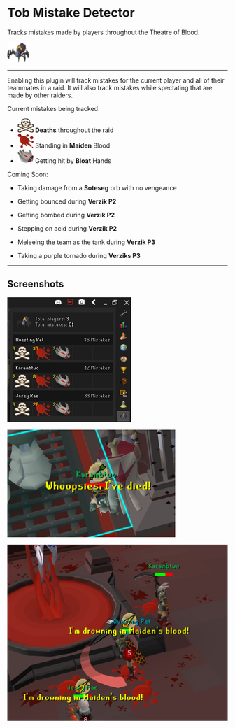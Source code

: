 # Tob Mistake Detector

Tracks mistakes made by players throughout the Theatre of Blood.

![icon](src/main/resources/com/tobmistaketracker/panel_icon_large.png)

---
Enabling this plugin will track mistakes for the current player and all of their teammates in a raid. It will also track
mistakes while spectating that are made by other raiders.

Current mistakes being tracked:

* ![death](src/main/resources/com/tobmistaketracker/death.png) **Deaths** throughout the raid
* ![maiden_blood](src/main/resources/com/tobmistaketracker/maiden_blood.png) Standing in **Maiden** Blood
* ![bloat_hand](src/main/resources/com/tobmistaketracker/bloat_hand.png) Getting hit by **Bloat** Hands

Coming Soon:

* Taking damage from a **Soteseg** orb with no vengeance
* Getting bounced during **Verzik P2**
* Getting bombed during **Verzik P2**
* Stepping on acid during **Verzik P2**

* Meleeing the team as the tank during **Verzik P3**
* Taking a purple tornado during **Verziks P3**

---

## Screenshots

![panel](src/main/resources/com/tobmistaketracker/panel_action.png)

![death](src/main/resources/com/tobmistaketracker/death_action.png)

![maiden_blood](src/main/resources/com/tobmistaketracker/maiden_blood_action.png)
